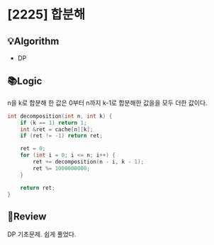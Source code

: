 # [2225] 합분해
## 💡Algorithm
- DP
## 📚Logic
n을 k로 합분해 한 값은 0부터 n까지 k-1로 합분해한 값을을 모두 더한 값이다.
```c++
int decomposition(int n, int k) {
    if (k == 1) return 1;
    int &ret = cache[n][k];
    if (ret != -1) return ret;

    ret = 0;
    for (int i = 0; i <= n; i++) {
        ret += decomposition(n - i, k - 1);
        ret %= 1000000000;
    }

    return ret;
}
```
## 📝Review
DP 기초문제. 쉽게 풀었다.
